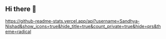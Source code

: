 ## Hi there 👋


https://github-readme-stats.vercel.app/api?username=Sandhya-Nishad&show_icons=true&hide_title=true&count_private=true&hide=prs&theme=radical
<!--
**Sandhya-Nishad/Sandhya-Nishad** is a ✨ _special_ ✨ repository because its `README.md` (this file) appears on your GitHub profile.

Here are some ideas to get you started:

- 🔭 I’m currently working on ...
- 🌱 I’m currently learning ...
- 👯 I’m looking to collaborate on ...
- 🤔 I’m looking for help with ...
- 💬 Ask me about ...
- 📫 How to reach me: ...
- 😄 Pronouns: ...
- ⚡ Fun fact: ...
-->
